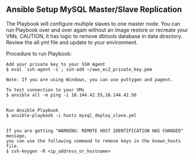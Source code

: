 ## Ansible Setup MySQL Master/Slave Replication

The Playbook will configure multiple slaves to one master node. You can run Playbook over and over again without an image restore or recreate your VMs. CAUTION, it has logic to remove dbtools database in data directory. Review the all.yml file and update to your environment.


 Procedure to run Playbook:

    Add your private key to your SSH Agent
    $ eval `ssh-agent -s`; ssh-add ~/aws_ec2_private_key.pem

    Note: If you are using Windows, you can use puttygen and pagent.

    To test connection to your VMs
    $ ansible all -m ping -i 18.144.42.55,18.144.42.56


    Run Ansible Playbook
    $ ansible-playbook -i hosts mysql_deploy_slave.yml


    If you are getting "WARNING: REMOTE HOST IDENTIFICATION HAS CHANGED" message,
    you can use the following command to remove keys in the known_hosts file.
    $ ssh-keygen -R <ip_address_or_hostname>

